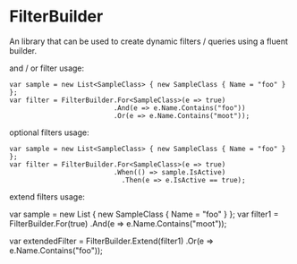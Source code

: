 # FilterBuilder
An library that can be used to create dynamic filters / queries using a fluent builder. 

and / or filter usage:

    var sample = new List<SampleClass> { new SampleClass { Name = "foo" } };
    var filter = FilterBuilder.For<SampleClass>(e => true)
                              .And(e => e.Name.Contains("foo"))
                              .Or(e => e.Name.Contains("moot"));

optional filters usage:

    var sample = new List<SampleClass> { new SampleClass { Name = "foo" } };
    var filter = FilterBuilder.For<SampleClass>(e => true)
                              .When(() => sample.IsActive)
                                .Then(e => e.IsActive == true);
              


extend filters usage:

   var sample = new List<SampleClass> { new SampleClass { Name = "foo" } };
   var filter1 = FilterBuilder.For<PersonStud>(true)
                             .And(e => e.Name.Contains("moot"));

   var extendedFilter = FilterBuilder.Extend<PersonStud>(filter1)
                                     .Or(e => e.Name.Contains("foo"));
                                    

                              
              

